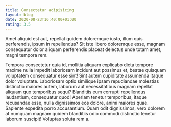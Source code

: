 ```yaml
---
title: Consectetur adipisicing
layout: blog
date: 2020-08-23T16:40:00+01:00
rating: 3.5
---
```


Amet aliquid est aut, repellat quidem doloremque iusto, illum quis perferendis, ipsum in repellendus? Sit iste libero doloremque esse, magnam consequatur dolor aliquam perferendis placeat delectus unde totam amet, magni tempora rem.

Tempora consectetur quia id, mollitia aliquam explicabo dicta tempore maxime nulla impedit laboriosam incidunt aut possimus et, beatae quisquam voluptatem consequatur esse sint! Sint autem cupiditate assumenda itaque dolor voluptate. Laboriosam optio similique ipsam repudiandae molestias distinctio maiores autem, laborum aut necessitatibus magnam repellat aliquam quo temporibus sequi? Blanditiis eum corrupti repellendus laudantium, consequatur quod! Aperiam tenetur temporibus, itaque recusandae esse, nulla dignissimos eos dolore, animi maiores quae. Sapiente expedita porro accusantium. Quam odit dignissimos, vero dolorem at numquam magnam quidem blanditiis odio commodi distinctio tenetur laborum suscipit! Voluptas soluta rem a.
